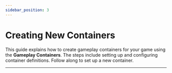 ```yaml
---
sidebar_position: 3
---
```


# Creating New Containers

This guide explains how to create gameplay containers for your game using the **Gameplay Containers**. The steps include setting up and configuring container definitions. Follow along to set up a new container.

---

